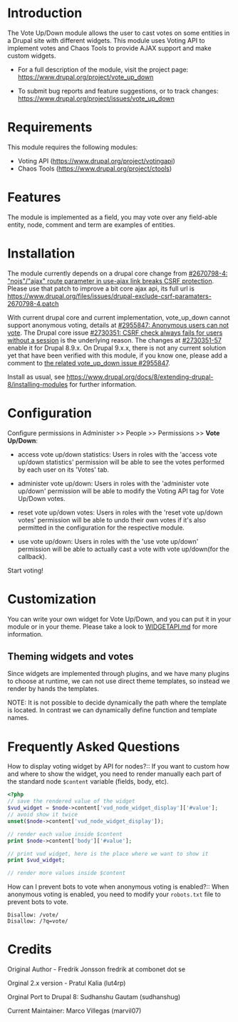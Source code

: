 # Introduction

The Vote Up/Down module allows the user to cast votes on some entities in
a Drupal site with different widgets. This module uses Voting API to implement
votes and Chaos Tools to provide AJAX support and make custom widgets.

 * For a full description of the module, visit the project page:
   https://www.drupal.org/project/vote_up_down

 * To submit bug reports and feature suggestions, or to track changes:
   https://www.drupal.org/project/issues/vote_up_down


# Requirements

This module requires the following modules:

 * Voting API (https://www.drupal.org/project/votingapi)
 * Chaos Tools (https://www.drupal.org/project/ctools)


# Features

 The module is implemented as a field, you may vote over any field-able entity, node, comment and term are examples of entities.


# Installation

 The module currently depends on a drupal core change from [#2670798-4:
 "nojs"/"ajax" route parameter in use-ajax link breaks CSRF
 protection](https://www.drupal.org/project/drupal/issues/2670798#comment-10868390).
 Please use that patch to improve a bit core ajax api, its full url is
 https://www.drupal.org/files/issues/drupal-exclude-csrf-paramaters-2670798-4.patch

 With current drupal core and current implementation, vote_up_down cannot support
 anonymous voting, details at [#2955847: Anonymous users can not
 vote](https://www.drupal.org/project/vote_up_down/issues/2955847).
 The Drupal core issue [#2730351: CSRF check always fails for users without a
 session](https://www.drupal.org/project/drupal/issues/2730351) is the
 underlying reason.
 The changes at
 [#2730351-57](https://www.drupal.org/project/drupal/issues/2730351#comment-11989824)
 enable it for Drupal 8.9.x.
 On Drupal 9.x.x, there is not any current solution yet that have been verified
 with this module, if you know one, please add a comment to [the related
 vote_up_down issue
 #2955847](https://www.drupal.org/project/vote_up_down/issues/2955847).

 Install as usual, see
 https://www.drupal.org/docs/8/extending-drupal-8/installing-modules for further
 information.

# Configuration

 Configure permissions in Administer >> People >> Permissions >> **Vote Up/Down**:

  - access vote up/down statistics:
     Users in roles with the 'access vote up/down statistics' permission
     will be able to see the votes performed by each user on its 'Votes' tab.

  - administer vote up/down:
     Users in roles with the 'administer vote up/down' permission will be able
     to modify the Voting API tag for Vote Up/Down votes.

  - reset vote up/down votes:
     Users in roles with the 'reset vote up/down votes' permission will be able
     to undo their own votes if it's also permitted in the configuration for
     the respective module.

  - use vote up/down:
     Users in roles with the 'use vote up/down' permission will be able to
     actually cast a vote with vote up/down(for the callback).

 Start voting!

# Customization

 You can write your own widget for Vote Up/Down, and you can put it in
  your module or in your theme. Please take a look to
  [WIDGETAPI.md](WIDGETAPI.md) for more information.

 ## Theming widgets and votes
   
 Since widgets are implemented through plugins, and we have many plugins
 to choose at runtime, we can not use direct theme templates, so instead
 we render by hands the templates.

 NOTE: It is not possible to decide dynamically the path where the
 template is located. In contrast we can dynamically define function and
 template names.


# Frequently Asked Questions

<!--- These needs to be changed but putting them as it as for now --->

How to display voting widget by API for nodes?::
If you want to custom how and where to show the widget, you need to
render manually each part of the standard node `$content` variable
(fields, body, etc).
```php
<?php
// save the rendered value of the widget
$vud_widget = $node->content['vud_node_widget_display']['#value'];
// avoid show it twice
unset($node->content['vud_node_widget_display']);

// render each value inside $content
print $node->content['body']['#value'];

// print vud widget, here is the place where we want to show it
print $vud_widget;

// render more values inside $content
```

How can I prevent bots to vote when anonymous voting is enabled?::
When anonymous voting is enabled, you need to modify your `robots.txt`
file to prevent bots to vote.
```
Disallow: /vote/
Disallow: /?q=vote/
```

# Credits

Original Author - Fredrik Jonsson fredrik at combonet dot se

Orginal 2.x version - Pratul Kalia (lut4rp)

Orginal Port to Drupal 8: Sudhanshu Gautam (sudhanshug)

Current Maintainer: Marco Villegas (marvil07)
